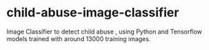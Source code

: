 # child-abuse-image-classifier
Image Classifier to detect child abuse , using Python and Tensorflow models trained with around 13000 training images.
